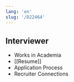 ```yaml
---
lang: 'en'
slug: '/D22464'
---
```


## Interviewer

- Works in Academia
- [[Resume]]
- Application Process
- Recruiter Connections
